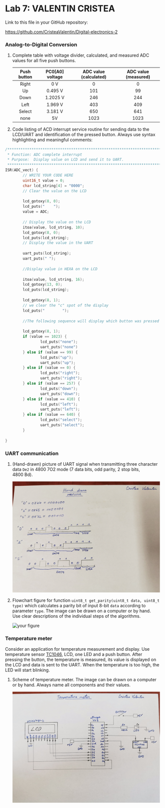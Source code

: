 # Lab 7: VALENTIN CRISTEA

Link to this file in your GitHub repository:

https://github.com/CristeaValentin/Digital-electronics-2

### Analog-to-Digital Conversion

1. Complete table with voltage divider, calculated, and measured ADC values for all five push buttons.

   | **Push button** | **PC0[A0] voltage** | **ADC value (calculated)** | **ADC value (measured)** |
   | :-: | :-: | :-: | :-: |
   | Right  | 0&nbsp;V | 0   | 0 |
   | Up     | 0.495&nbsp;V | 101 | 99 |
   | Down   |   1.2025 V    |   246  | 244 |
   | Left   |    1.969 V   |   403  | 409 |
   | Select |    3.181 V  |   650  | 641 |
   | none   |    5V   |   1023  | 1023 |

2. Code listing of ACD interrupt service routine for sending data to the LCD/UART and identification of the pressed button. Always use syntax highlighting and meaningful comments:

```c
/**********************************************************************
 * Function: ADC complete interrupt
 * Purpose:  Display value on LCD and send it to UART.
 **********************************************************************/
ISR(ADC_vect) { 
        // WRITE YOUR CODE HERE
        uint16_t value = 0;
        char lcd_string[4] = "0000";
        // Clear the value on the LCD
 
        lcd_gotoxy(8, 0);
        lcd_puts("    ");
        value = ADC;
 
        // Display the value on the LCD
        itoa(value, lcd_string, 10);
        lcd_gotoxy(8, 0);
        lcd_puts(lcd_string);
        // Display the value in the UART
 
        uart_puts(lcd_string);
        uart_puts(" ");
 
        //Display value in HEXA on the LCD
 
        itoa(value, lcd_string, 16);
        lcd_gotoxy(13, 0);
        lcd_puts(lcd_string);
 
        lcd_gotoxy(8, 1);
        // we clear the "c" spot of the display 
        lcd_puts("        ");
 
        //The following sequence will display which button was pressed on both LCD and the UART
 
        lcd_gotoxy(8, 1);
        if (value == 1023) {
                lcd_puts("none");
                uart_puts("none")
        } else if (value == 99) {
                lcd_puts("up");
                uart_puts("up");
        } else if (value == 0) {
                lcd_puts("right");
                uart_puts("right");
        } else if (value == 257) {
                lcd_puts("down");
                uart_puts("down");
        } else if (value == 410) {
                lcd_puts("left");
                uart_puts("left");
        } else if (value == 640) {
                lcd_puts("select");
                uart_puts("select");
        }
 
}
```

### UART communication

1. (Hand-drawn) picture of UART signal when transmitting three character data `De2` in 4800 7O2 mode (7 data bits, odd parity, 2 stop bits, 4800&nbsp;Bd).

   ![your figure](lab7fig1.jpg)

2. Flowchart figure for function `uint8_t get_parity(uint8_t data, uint8_t type)` which calculates a parity bit of input 8-bit `data` according to parameter `type`. The image can be drawn on a computer or by hand. Use clear descriptions of the individual steps of the algorithms.

   ![your figure]()

### Temperature meter

Consider an application for temperature measurement and display. Use temperature sensor [TC1046](http://ww1.microchip.com/downloads/en/DeviceDoc/21496C.pdf), LCD, one LED and a push button. After pressing the button, the temperature is measured, its value is displayed on the LCD and data is sent to the UART. When the temperature is too high, the LED will start blinking.

1. Scheme of temperature meter. The image can be drawn on a computer or by hand. Always name all components and their values.

   ![your figure](lab7fig3.jpg)
